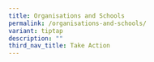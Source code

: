 ```yaml
---
title: Organisations and Schools
permalink: /organisations-and-schools/
variant: tiptap
description: ""
third_nav_title: Take Action
---
```

